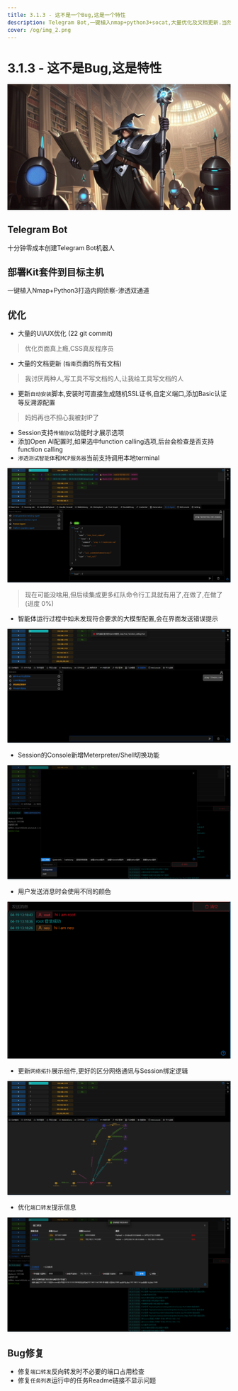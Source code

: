 ```yaml
---
title: 3.1.3 - 这不是一个Bug,这是一个特性
description: Telegram Bot,一键植入nmap+python3+socat,大量优化及文档更新.当然,还有很多`特性`被修复了.
cover: /og/img_2.png
---
```


# 3.1.3 - 这不是Bug,这是特性

![img_2.png](../../public/og/img_2.png)

## Telegram Bot



十分钟零成本创建Telegram Bot机器人

## 部署Kit套件到目标主机

一键植入Nmap+Python3打造内网侦察-渗透双通道

## 优化

- 大量的UI/UX优化 (22 git commit)

> 优化页面真上瘾,CSS真反程序员

- 大量的文档更新 (`指南`页面的所有文档)

> 我讨厌两种人,写工具不写文档的人,让我给工具写文档的人

- 更新`自动安装`脚本,安装时可直接生成随机SSL证书,自定义端口,添加Basic认证等反溯源配置

> 妈妈再也不担心我被封IP了

- Session支持`传输协议`功能时才展示选项
- 添加Open AI配置时,如果选中function calling选项,后台会检查是否支持function calling
- `渗透测试智能体`和`MCP服务器`当前支持调用本地terminal

![img_5.png](img_5.png)

> 现在可能没啥用,但后续集成更多红队命令行工具就有用了,在做了,在做了 (进度 0%)

- 智能体运行过程中如未发现符合要求的大模型配置,会在界面发送错误提示

![img.png](img.png)

- Session的Console新增Meterpreter/Shell切换功能

![img_2.png](img_2.png)

- 用户发送消息时会使用不同的颜色

![img_1.png](img_1.png)

- 更新`网络拓扑`展示组件,更好的区分网络通讯与Session绑定逻辑

![img_3.png](img_3.png)

- 优化`端口转发`提示信息

![img_4.png](img_4.png)

## Bug修复

- 修复`端口转发`反向转发时不必要的端口占用检查
- 修复`任务列表`运行中的任务Readme链接不显示问题
